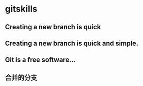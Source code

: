 # gitskills
## Creating a new branch is quick
## Creating a new branch is quick and simple.
## Git is a free software...
## 合并的分支